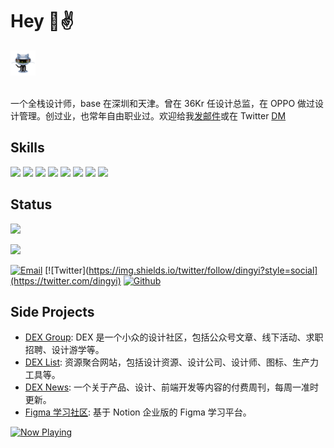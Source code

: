 # Hey 👋✌️

<p>
  <img src="https://github.com/dingyi/dingyi/raw/master/octorobot.gif" width="40px">
  <br><br>
</p>

一个全栈设计师，base 在深圳和天津。曾在 36Kr 任设计总监，在 OPPO 做过设计管理。创过业，也常年自由职业过。欢迎给我[发邮件](mailto:dingyimac@gmail.com)或在 Twitter [DM](https://twitter.com/dingyi)

## Skills

![](https://img.shields.io/badge/HTML5-E34F26?style=for-the-badge&logo=html5&logoColor=white)
![](https://img.shields.io/badge/JavaScript-F7DF1E?style=for-the-badge&logo=javascript&logoColor=black)
![](https://img.shields.io/badge/Node.js-43853D?style=for-the-badge&logo=node.js&logoColor=white)
![](https://img.shields.io/badge/CSS3-1572B6?style=for-the-badge&logo=css3&logoColor=white)
![](https://img.shields.io/badge/Markdown-000000?style=for-the-badge&logo=markdown&logoColor=white)
![](https://img.shields.io/badge/React-20232A?style=for-the-badge&logo=react&logoColor=61DAFB)
![](https://img.shields.io/badge/Tailwind_CSS-38B2AC?style=for-the-badge&logo=tailwind-css&logoColor=white)
![](https://img.shields.io/badge/figma-0AC97F?style=for-the-badge&logo=figma&logoColor=white)

## Status

![](https://github-readme-stats.vercel.app/api?username=dingyi&show_icons=true&&theme=synthwave)


[![](https://komarev.com/ghpvc/?username=dingyi&color=orange&label=Profile%20Views)](https://github.com/dingyi/dingyi)

[![Email](https://img.shields.io/badge/-Email-E8453C?style=flat-square&logo=Gmail&logoColor=white)](mailto:dingyimac@gmail.com)
[![Twitter](https://img.shields.io/twitter/follow/dingyi?style=social](https://twitter.com/dingyi)
[![Github](https://img.shields.io/github/followers/dingyi?label=GitHub%20Followers)](https://github.com/dingyi)

## Side Projects

  <ul>
    <li><a href="https://dex.group/">DEX Group</a>: DEX 是一个小众的设计社区，包括公众号文章、线下活动、求职招聘、设计游学等。</li>
    <li><a href="https://dexlist.page/">DEX List</a>: 资源聚合网站，包括设计资源、设计公司、设计师、图标、生产力工具等。 </li>
    <li><a href="https://newsletter.dex.group/">DEX News</a>: 一个关于产品、设计、前端开发等内容的付费周刊，每周一准时更新。</li>
    <li><a href="https://figma.page/">Figma 学习社区</a>: 基于 Notion 企业版的 Figma 学习平台。</li>
  </ul>

<a href="https://dingyi-now-playing.vercel.app/now-playing?open">
    <img src="https://dingyi-now-playing.vercel.app/now-playing" width="256" height="64" alt="Now Playing">
</a>
